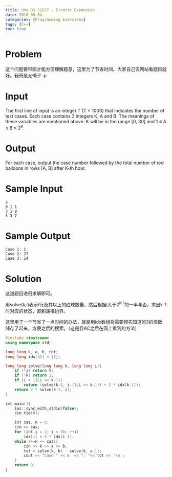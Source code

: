 ```yaml
---
title: UVa OJ 12627 - Erratic Expansion
date: 2016-09-04
categories: [Programming Exercises]
tags: [C++]
toc: true
---
```



# **Problem**
这个问题要带图才能方便理解题意，这里为了节省时间，大家自己去网站看题目就好。~~我真是太懒了~~ :p  

# **Input**
The first line of input is an integer T (T < 1000) that indicates the number of test cases. Each case contains 3 integers K, A and B. The meanings of these variables are mentioned above. K will be in the range [0, 30] and 1 ≤ A ≤ B ≤ 2<sup>K</sup>.

# **Output**
For each case, output the case number followed by the total number of red balloons in rows [A, B] after K-th hour.

# **Sample Input**
```
3
0 1 1
3 1 8
3 3 7
```
# **Sample Output**
```
Case 1: 1
Case 2: 27
Case 3: 14
```

# **Solution**
这道题目递归求解即可。  

用solve(k,i)表示i行及其以上的红球数量，然后根据i大于2<sup>K-1</sup>的一半与否，求出k-1时对应的状态，直到递推边界。  

这里用了一个节省了一点时间的办法，就是用idx数组将需要预先知道的3的倍数储存了起来，方便之后的搜索。（这是我AC之后在网上看到的方法）
```C++
#include <iostream>
using namespace std;

long long k, a, b, tot;
long long idx[31] = {1};

long long solve(long long k, long long i){
    if (!i) return 0;
    if (!k) return 1;
    if (i > (1LL << k-1))
        return (solve(k-1, i-(1LL << k-1)) + 2 * idx[k-1]);
    return 2 * solve(k-1, i);
}

int main(){
    ios::sync_with_stdio(false);
    cin.tie(0);

    int cas, n = 0;
    cin >> cas;
    for (int i = 1; i < 30; ++i)
        idx[i] = 3 * idx[i-1];
    while (++n <= cas){
        cin >> k >> a >> b;
        tot = solve(k, b) - solve(k, a-1);
        cout << "Case " << n  << ": "<< tot << '\n';
    }
    return 0;
}
```
